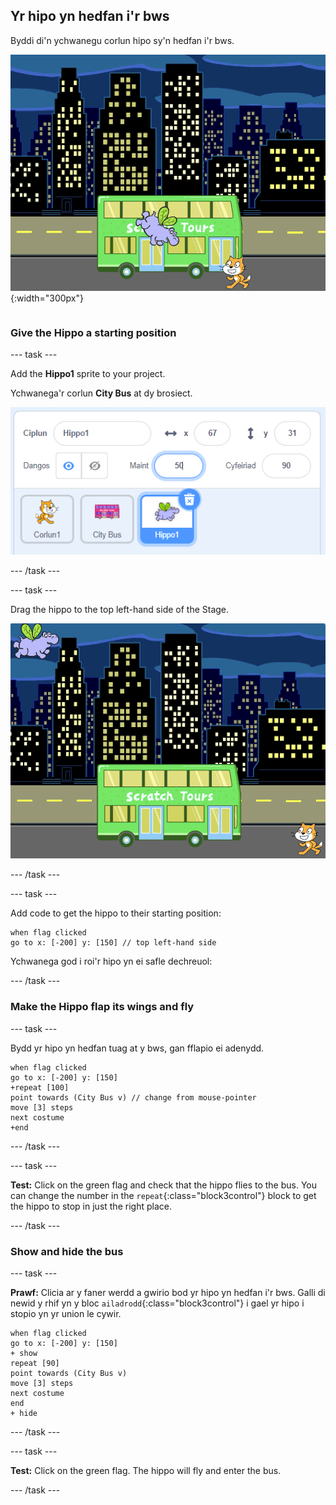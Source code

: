 ## Yr hipo yn hedfan i'r bws

<div style="display: flex; flex-wrap: wrap">
<div style="flex-basis: 200px; flex-grow: 1; margin-right: 15px;">
Byddi di'n ychwanegu corlun hipo sy'n hedfan i'r bws.
</div>
<div>

![Yr hipo yn hedfan i'r bws.](images/hippo-flies.png){:width="300px"}

</div>
</div>

### Give the Hippo a starting position

--- task ---

Add the **Hippo1** sprite to your project.

Ychwanega'r corlun **City Bus** at dy brosiect.

![The Sprite pane for the Hippo1 sprite, with the size set to 50.](images/hippo-sprite-size.png)

--- /task ---

--- task ---

Drag the hippo to the top left-hand side of the Stage.

![The Hippo1 sprite on the top left-hand side of the Stage.](images/hippo-sprite-stage.png)

--- /task ---

--- task ---

Add code to get the hippo to their starting position:

```blocks3
when flag clicked
go to x: [-200] y: [150] // top left-hand side
```

Ychwanega god i roi'r hipo yn ei safle dechreuol:

--- /task ---

### Make the Hippo flap its wings and fly

--- task ---

Bydd yr hipo yn hedfan tuag at y bws, gan fflapio ei adenydd.

```blocks3
when flag clicked
go to x: [-200] y: [150] 
+repeat [100] 
point towards (City Bus v) // change from mouse-pointer
move [3] steps
next costume
+end
```

--- /task ---

--- task ---

**Test:** Click on the green flag and check that the hippo flies to the bus. You can change the number in the `repeat`{:class="block3control"} block to get the hippo to stop in just the right place.

--- /task ---

### Show and hide the bus

--- task ---

**Prawf:** Clicia ar y faner werdd a gwirio bod yr hipo yn hedfan i'r bws. Galli di newid y rhif yn y bloc `ailadrodd`{:class="block3control"} i gael yr hipo i stopio yn yr union le cywir.

```blocks3
when flag clicked
go to x: [-200] y: [150] 
+ show
repeat [90] 
point towards (City Bus v)
move [3] steps
next costume
end
+ hide
```

--- /task ---

--- task ---

**Test:** Click on the green flag. The hippo will fly and enter the bus.

--- /task ---
